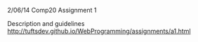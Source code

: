 2/06/14
Comp20 Assignment 1

Description and guidelines 
http://tuftsdev.github.io/WebProgramming/assignments/a1.html

